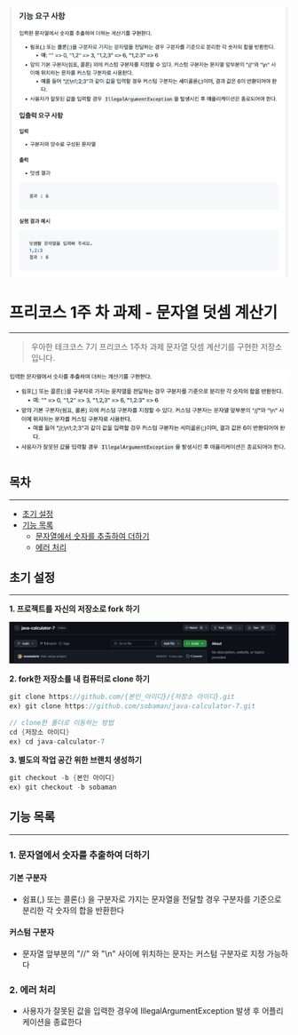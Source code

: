 ![img.png](img.png)

# 프리코스 1주 차 과제 - 문자열 덧셈 계산기 

---

> 우아한 테크코스 7기 프리코스 1주차 과제 문자열 덧셈 계산기를 구현한 저장소입니다.

![img_1.png](img_1.png)

## 목차

--- 

- [초기 설정](#초기-설정)
- [기능 목록](#기능-목록)
  - [문자열에서 숫자를 추출하여 더하기](#1-문자열에서-숫자를-추출하여-더하기)
  - [에러 처리](#2-에러-처리)


## 초기 설정

---

__1. 프로젝트를 자신의 저장소로 fork 하기__


![img_2.png](img_2.png)


__2. fork한 저장소를 내 컴퓨터로 clone 하기__

```java
git clone https://github.com/{본인_아이디}/{저장소 아이디}.git
ex) git clone https://github.com/sobaman/java-calculator-7.git
```
```java
// clone한 폴더로 이동하는 방법
cd {저장소 아이디}
ex) cd java-calculator-7
```


__3. 별도의 작업 공간 위한 브랜치 생성하기__

```java
git checkout -b {본인 아이디}
ex) git checkout -b sobaman
```



## 기능 목록

---

### 1. 문자열에서 숫자를 추출하여 더하기

#### 기본 구분자 
- 쉼표(,) 또는 콜론(:) 을 구분자로 가지는 문자열을 전달할 경우 구분자를 기준으로 분리한 각 숫자의 합을 반환한다

#### 커스텀 구분자
- 문자열 앞부분의 "//" 와 "\n" 사이에 위치하는 문자는 커스텀 구분자로 지정 가능하다

### 2. 에러 처리
- 사용자가 잘못된 값을 입력한 경우에 IllegalArgumentException 발생 후 어플리케이션을 종료한다